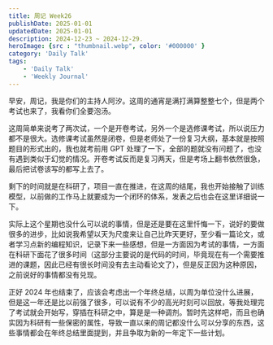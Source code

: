 ```yaml
---
title: 周记 Week26
publishDate: 2025-01-01
updatedDate: 2025-01-01
description: 2024-12-23 ~ 2024-12-29.
heroImage: {src : "thumbnail.webp", color: '#000000' }
category: 'Daily Talk'
tags:
    - 'Daily Talk'
    - 'Weekly Journal'
---
```


早安，周记，我是你们的主持人阿汐。这周的通宵是满打满算整整七个，但是两个考试也来了，我看你们全要泡汤。

这周简单来说考了两次试，一个是开卷考试，另外一个是选修课考试，所以说压力都不是很大。选修课考试虽然是闭卷，但是老师处了一份复习大纲，基本就是按照题目的形式出的，我也就考前用 GPT 处理了一下，全部的题就没有问题了，也没有遇到类似于幻觉的情况。开卷考试反而是复习两天，但是考场上翻书依然很急，最后把试卷该写的都写上去了。

剩下的时间就是在科研了，项目一直在推进，在这周的结尾，我也开始接触了训练模型，以前做的工作马上就要成为一个闭环的体系，发表之后也会在这里详细说一下。

实际上这个星期也没什么可以说的事情，但是还是要在这里忏悔一下，说好的要做很多的进步，比如说我希望以天为尺度来让自己比昨天更好，至少看一篇论文，或者学习点新的编程知识，记录下来一些感想，但是一方面因为考试的事情，一方面在科研下面花了很多时间（这部分主要说的是代码的时间，毕竟现在有一个需要推进的课题，因此已经有很长时间没有去主动看论文了），但是反正因为这种原因，之前说好的事情都没有兑现。

正好 2024 年也结束了，应该会考虑出一个年终总结，以周为单位没什么进展，但是这一年还是比以前强了很多，可以说有不少的高光时刻可以回放，等我处理完了考试就会开始写，穿插在科研之中，算是是一种调剂。暂时先这样吧，而且也确实因为科研有一些保密的属性，导致一直以来的周记都没什么可以分享的东西，这些事情都会在年终总结里面提到，并且争取为新的一年定下一些计划。